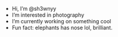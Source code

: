 - Hi, I’m @sh3wnyy
- I’m interested in photography 
- I’m currently working on something cool 
- Fun fact: elephants has nose lol, brilliant. 
